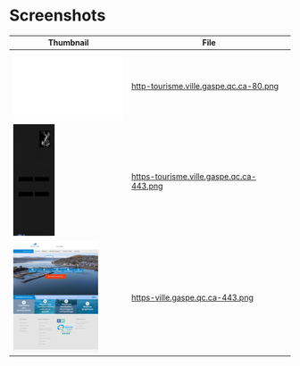 # Screenshots
| Thumbnail | File |
| --- | --- |
| ![Thumbnail](thumbnails/http-tourisme.ville.gaspe.qc.ca-80.png) | [http-tourisme.ville.gaspe.qc.ca-80.png](screenshots/http-tourisme.ville.gaspe.qc.ca-80.png) |
| ![Thumbnail](thumbnails/https-tourisme.ville.gaspe.qc.ca-443.png) | [https-tourisme.ville.gaspe.qc.ca-443.png](screenshots/https-tourisme.ville.gaspe.qc.ca-443.png) |
| ![Thumbnail](thumbnails/https-ville.gaspe.qc.ca-443.png) | [https-ville.gaspe.qc.ca-443.png](screenshots/https-ville.gaspe.qc.ca-443.png) |
